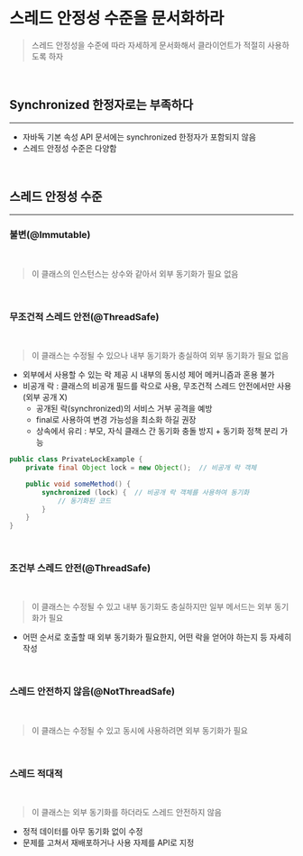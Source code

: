 # 스레드 안정성 수준을 문서화하라

> 스레드 안정성을 수준에 따라 자세하게 문서화해서 클라이언트가 적절히 사용하도록 하자

<br>

## Synchronized 한정자로는 부족하다

---

- 자바독 기본 속성 API 문서에는 synchronized 한정자가 포함되지 않음
- 스레드 안정성 수준은 다양함

<br>

## 스레드 안정성 수준

---

### 불변(@Immutable)

<br>

> 이 클래스의 인스턴스는 상수와 같아서 외부 동기화가 필요 없음

<br>

### 무조건적 스레드 안전(@ThreadSafe)

<br>

> 이 클래스는 수정될 수 있으나 내부 동기화가 충실하여 외부 동기화가 필요 없음

- 외부에서 사용할 수 있는 락 제공 시 내부의 동시성 제어 메커니즘과 혼용 불가
- 비공개 락 : 클래스의 비공개 필드를 락으로 사용, 무조건적 스레드 안전에서만 사용(외부 공개 X)
  * 공개된 락(synchronized)의 서비스 거부 공격을 예방
  * final로 사용하여 변경 가능성을 최소화 하길 권장
  * 상속에서 유리 : 부모, 자식 클래스 간 동기화 충돌 방지 + 동기화 정책 분리 가능
     
```java
public class PrivateLockExample {
    private final Object lock = new Object();  // 비공개 락 객체

    public void someMethod() {
        synchronized (lock) {  // 비공개 락 객체를 사용하여 동기화
            // 동기화된 코드
        }
    }
}
```

<br>

### 조건부 스레드 안전(@ThreadSafe)

<br>

> 이 클래스는 수정될 수 있고 내부 동기화도 충실하지만 일부 메서드는 외부 동기화가 필요

- 어떤 순서로 호출할 때 외부 동기화가 필요한지, 어떤 락을 얻어야 하는지 등 자세히 작성

<br>

### 스레드 안전하지 않음(@NotThreadSafe)

<br>

> 이 클래스는 수정될 수 있고 동시에 사용하려면 외부 동기화가 필요

<br>

### 스레드 적대적

<br>

> 이 클래스는 외부 동기화를 하더라도 스레드 안전하지 않음

- 정적 데이터를 아무 동기화 없이 수정
- 문제를 고쳐서 재배포하거나 사용 자제를 API로 지정
